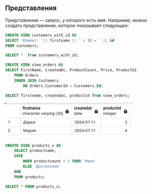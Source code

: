 ## Представления

Представление — запрос, у которого есть имя. Например, можно создать представление, которое показывает следующее:

```sql
CREATE VIEW customers_with_id AS
SELECT 'Клиент: '|| firstname || ' c ID = ' || id
FROM customers;

```


```sql
SELECT *  from customers_with_id; 
```


```sql
CREATE VIEW view_orders AS
SELECT FirstName, CreatedAt, ProductCount, Price, ProductId 
	FROM Orders
	INNER JOIN Customers 
		ON Orders.CustomerId = Customers.Id;

```


```sql
SELECT firstname, createdat, productid from view_orders;

```

![alt text](image-8.png)


```sql
CREATE VIEW products_v AS
	SELECT productname,
	CASE
		WHEN productcount < 3 THEN 'Мало'
		ELSE 'Достаточно'
	END 
	FROM products;
```


```sql
SELECT * FROM products_v;

```